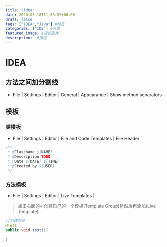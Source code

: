 ```yaml
---
title: "Idea"
date: 2020-03-18T11:58:57+08:00
draft: false
tags: ["IDEA","Java"] #标签
categories: ["IDE"] #分类
featured_image: #顶部图片
description:  #描述
---
```


# IDEA

## 方法之间加分割线

- File | Settings | Editor | General | Appearance | Show method separators

## 模板

### 类模板

- File | Settings | Editor | File and Code Templates | File Header 

```java
/**
 * @Classname ${NAME}
 * @Description TODO
 * @Date ${DATE} ${TIME}
 * @Created by ${USER}
 */
```

### 方法模板

- File | Settings | Editor | Live Templates | 

> 点击右面的+ 创建自己的一个模板(Template Group)组然后再添加(Live Template)

```java 
//创建测试
@Test
public void test(){
    
}
```




